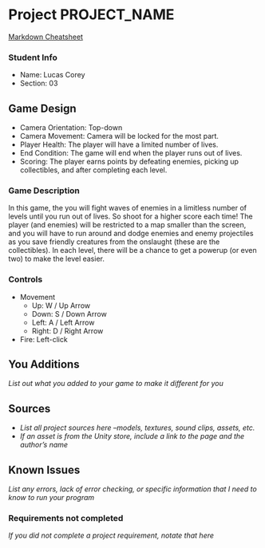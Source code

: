 # Project PROJECT_NAME

[Markdown Cheatsheet](https://github.com/adam-p/markdown-here/wiki/Markdown-Here-Cheatsheet)

### Student Info

-   Name: Lucas Corey
-   Section: 03

## Game Design

-   Camera Orientation: Top-down
-   Camera Movement: Camera will be locked for the most part.
-   Player Health: The player will have a limited number of lives.
-   End Condition: The game will end when the player runs out of lives.
-   Scoring: The player earns points by defeating enemies, picking up collectibles, and after completing each level.

### Game Description

In this game, the you will fight waves of enemies in a limitless number of levels until you run out of lives. So shoot for a higher score each time! The player (and enemies) will be restricted to a map smaller than the screen, and you will have to run around and dodge enemies and enemy projectiles as you save friendly creatures from the onslaught (these are the collectibles). In each level, there will be a chance to get a powerup (or even two) to make the level easier.

### Controls

-   Movement
    -   Up: W / Up Arrow
    -   Down: S / Down Arrow
    -   Left: A / Left Arrow
    -   Right: D / Right Arrow
-   Fire: Left-click

## You Additions

_List out what you added to your game to make it different for you_

## Sources

-   _List all project sources here –models, textures, sound clips, assets, etc._
-   _If an asset is from the Unity store, include a link to the page and the author’s name_

## Known Issues

_List any errors, lack of error checking, or specific information that I need to know to run your program_

### Requirements not completed

_If you did not complete a project requirement, notate that here_

